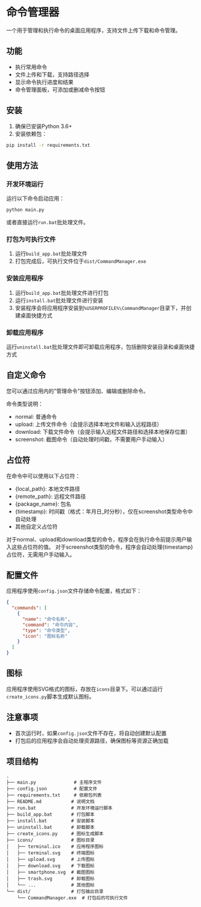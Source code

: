 # 命令管理器

一个用于管理和执行命令的桌面应用程序，支持文件上传下载和命令管理。

## 功能

- 执行常用命令
- 文件上传和下载，支持路径选择
- 显示命令执行进度和结果
- 命令管理面板，可添加或删减命令按钮

## 安装

1. 确保已安装Python 3.6+
2. 安装依赖包：

```bash
pip install -r requirements.txt
```

## 使用方法

### 开发环境运行

运行以下命令启动应用：

```bash
python main.py
```

或者直接运行`run.bat`批处理文件。

### 打包为可执行文件

1. 运行`build_app.bat`批处理文件
2. 打包完成后，可执行文件位于`dist/CommandManager.exe`

### 安装应用程序

1. 运行`build_app.bat`批处理文件进行打包
2. 运行`install.bat`批处理文件进行安装
3. 安装程序会将应用程序安装到`%USERPROFILE%\CommandManager`目录下，并创建桌面快捷方式

### 卸载应用程序

运行`uninstall.bat`批处理文件即可卸载应用程序，包括删除安装目录和桌面快捷方式

## 自定义命令

您可以通过应用内的"管理命令"按钮添加、编辑或删除命令。

命令类型说明：
- normal: 普通命令
- upload: 上传文件命令（会提示选择本地文件和输入远程路径）
- download: 下载文件命令（会提示输入远程文件路径和选择本地保存位置）
- screenshot: 截图命令（自动处理时间戳，不需要用户手动输入）

## 占位符

在命令中可以使用以下占位符：
- {local_path}: 本地文件路径
- {remote_path}: 远程文件路径
- {package_name}: 包名
- {timestamp}: 时间戳（格式：年月日_时分秒），仅在screenshot类型命令中自动处理
- 其他自定义占位符

对于normal、upload和download类型的命令，程序会在执行命令前提示用户输入这些占位符的值。
对于screenshot类型的命令，程序会自动处理{timestamp}占位符，无需用户手动输入。

## 配置文件

应用程序使用`config.json`文件存储命令配置，格式如下：

```json
{
  "commands": [
    {
      "name": "命令名称",
      "command": "命令内容",
      "type": "命令类型",
      "icon": "图标名称"
    }
  ]
}
```

## 图标

应用程序使用SVG格式的图标，存放在`icons`目录下。可以通过运行`create_icons.py`脚本生成默认图标。

## 注意事项

- 首次运行时，如果`config.json`文件不存在，将自动创建默认配置
- 打包后的应用程序会自动处理资源路径，确保图标等资源正确加载

## 项目结构

```
.
├── main.py              # 主程序文件
├── config.json          # 配置文件
├── requirements.txt     # 依赖包列表
├── README.md           # 说明文档
├── run.bat             # 开发环境运行脚本
├── build_app.bat       # 打包脚本
├── install.bat         # 安装脚本
├── uninstall.bat       # 卸载脚本
├── create_icons.py     # 图标生成脚本
├── icons/              # 图标目录
│   ├── terminal.ico    # 应用程序图标
│   ├── terminal.svg    # 终端图标
│   ├── upload.svg      # 上传图标
│   ├── download.svg    # 下载图标
│   ├── smartphone.svg  # 截图图标
│   ├── trash.svg       # 卸载图标
│   └── ...             # 其他图标
└── dist/               # 打包输出目录
    └── CommandManager.exe  # 打包后的可执行文件
```
